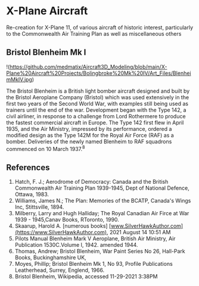 # X-Plane Aircraft

Re-creation for X-Plane 11, of various aircraft of historic interest, particularly to the Commonwealth Air Training Plan as well as miscellaneous others

## Bristol Blenheim Mk I
!(https://github.com/medmatix/Aircraft3D_Modeling/blob/main/X-Plane%20Aircraft%20Projects/Bolingbroke%20Mk%20IV/Art_Files/BlenheimMkIV.jpg)
  
The Bristol Blenheim is a British light bomber aircraft designed and built by the Bristol Aeroplane Company (Bristol) which was used extensively in the first two years of the Second World War, with examples still being used as trainers until the end of the war. Development began with the Type 142, a civil airliner, in response to a challenge from Lord Rothermere to produce the fastest commercial aircraft in Europe. The Type 142 first flew in April 1935, and the Air Ministry, impressed by its performance, ordered a modified design as the Type 142M for the Royal Air Force (RAF) as a bomber. Deliveries of the newly named Blenheim to RAF squadrons commenced on 10 March 1937.<sup>8<sup>



## References

  1.  Hatch, F. J.; Aerodrome of Democracy: Canada and the British Commonwealth Air Training Plan 1939-1945, Dept of National Defence, Ottawa, 1983.
  2.  Williams, James N.; The Plan: Memories of the BCATP, Canada's Wings Inc, Stittsville, 1894.
  3.  Milberry, Larry and Hugh Halliday; The Royal Canadian Air Firce at War 1939 - 1945,Canav Books, RToronto, 1990.
  4.  Skaarup, Harold A. [numerous books]   [www.SilverHawkAuthor.com](https://www.SilverHawkAuthor.com), 2021 August 14 10:51 AM
  5.  Pilots Manual Blenheim Mark V Aeroplane, British Air Ministry, Air Publication 1530C.Volume I, 1942. amended 1944.
  6.  Thomas, Andrew; Bristol Blenheim, War Paint Series No 26, Hall-Park Books, Buckinghamshire UK, 
  7.  Moyes, Phillip; Bristol Blenheim Mk 1, No 93, Profile Publications Leatherhead, Surrey, Englend, 1966.
  8.  Bristol Blenheim, Wikipedia, accessed 11-29-2021 3:38PM

